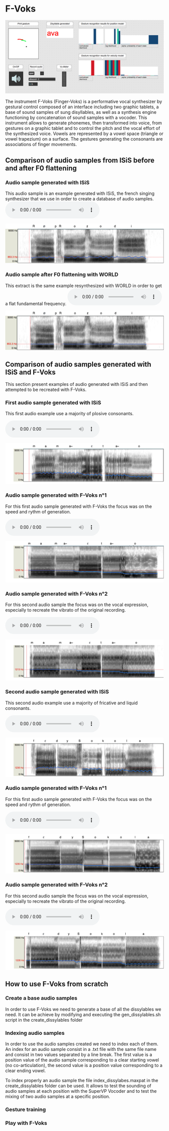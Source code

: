 # F-Voks

![f-voks](images/f-voks1.png)

The instrument F-Voks (Finger-Voks) is a performative vocal synthesizer by gestural control composed of an interface including two graphic tablets, a base of sound samples of sung disyllables, as well as a synthesis engine functioning by concatenation of sound samples with a vocoder. This instrument allows to generate phonemes, then transformed into voice, from gestures on a graphic tablet and to control the pitch and the vocal effort of the synthesized voice. Vowels are represented by a vowel space (triangle or vowel trapezium) on a surface. The gestures generating the consonants are associations of finger movements.

## Comparison of audio samples from ISiS before and after F0 flattening

### Audio sample generated with ISiS
This audio sample is an example generated with ISiS, the french singing synthesizer that we use in order to create a database of audio samples.
<audio controls>
  <source src="samples/reproRT.wav" type="audio/wav">
Your browser does not support the audio element.
</audio>

![f-voks](images/repro1.png)

### Audio sample after F0 flattening with WORLD
This extract is the same example resynthesized with WORLD in order to get a flat fundamental frequency.
<audio controls>
  <source src="samples/reproRT_flat.wav" type="audio/wav">
Your browser does not support the audio element.
</audio>

![f-voks](images/repro2.png)

## Comparison of audio samples generated with ISiS and F-Voks
This section present examples of audio generated with ISiS and then attempted to be recreated with F-Voks.

### First audio sample generated with ISiS
This first audio example use a majority of plosive consonants.

<audio controls>
  <source src="samples/colasRT1_IS.wav" type="audio/wav">
Your browser does not support the audio element.
</audio>

![f-voks](images/colasRT1_IS.png)

### Audio sample generated with F-Voks n°1
For this first audio sample generated with F-Voks the focus was on the speed and rythm of generation.

<audio controls>
  <source src="samples/colasRT1_V1.wav" type="audio/wav">
Your browser does not support the audio element.
</audio>

![f-voks](images/colasRT1_V1.png)

### Audio sample generated with F-Voks n°2
For this second audio sample the focus was on the vocal expression, especially to recreate the vibrato of the original recording.

<audio controls>
  <source src="samples/colasRT1_V2.wav" type="audio/wav">
Your browser does not support the audio element.
</audio>

![f-voks](images/colasRT1_V2.png)



### Second audio sample generated with ISiS
This second audio example use a majority of fricative and liquid consonants.

<audio controls>
  <source src="samples/colasRT4_IS.wav" type="audio/wav">
Your browser does not support the audio element.
</audio>

![f-voks](images/colasRT4_IS.png)

### Audio sample generated with F-Voks n°1
For this first audio sample generated with F-Voks the focus was on the speed and rythm of generation.

<audio controls>
  <source src="samples/colasRT4_V1_2.wav" type="audio/wav">
Your browser does not support the audio element.
</audio>

![f-voks](images/colasRT4_V1.png)

### Audio sample generated with F-Voks n°2
For this second audio sample the focus was on the vocal expression, especially to recreate the vibrato of the original recording.

<audio controls>
  <source src="samples/colasRT4_V2_2.wav" type="audio/wav">
Your browser does not support the audio element.
</audio>

![f-voks](images/colasRT4_V2.png)




## How to use F-Voks from scratch

### Create a base audio samples

In order to use F-Voks we need to generate a base of all the dissylables we need. It can be achieve by modifying and executing the gen_dissylables.sh script in the create_dissylables folder

### Indexing audio samples

In order to use the audio samples created we need to index each of them. An index for an audio sample consist in a .txt file with the same file name and consist in two values separated by a line break. The first value is a position value of the audio sample corresponding to a clear starting vowel (no co-articulation), the second value is a position value corresponding to a clear ending vowel. 

To index properly an audio sample the file index_dissylabes.maxpat in the create_dissylables folder can be used. It allows to test the sounding of audio samples at each position with the SuperVP Vocoder and to test the mixing of two audio samples at a specific position.

### Gesture training

### Play with F-Voks
